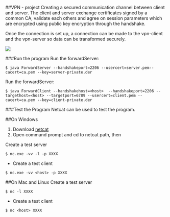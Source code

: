 ##VPN - project
Creating a secured communication channel between client and server. The client and server exchange certificates signed by a common CA, validate each others and agree on session parameters which are encrypted using public key encryption through the handshake.

Once the connection is set up, a connection can be made to the vpn-client and the vpn-server so data can be transformed securely.

![](https://github.com/5habeeb/VPN-Project/vpn.PNG)

###Run the program
Run the forwardServer:
```
$ java ForwardServer --handshakeport=2206 --usercert=server.pem--cacert=ca.pem --key=server-private.der
```
   
Run the forwardServer:
```
$ java ForwardClient --handshakehost=<host>  --handshakeport=2206 --targethost=<host> --targetport=6789 --usercert=client.pem --cacert=ca.pem --key=client-private.der
```

###Test the Program
Netcat can be used to test the program.

##On Windows
1. Download [netcat](https://eternallybored.org/misc/netcat/)
2. Open command prompt and cd to netcat path, then
 
Create a test server
```
$ nc.exe -vv -l -p XXXX
```
- Create a test client
```
$ nc.exe -vv <host> -p XXXX
```

##On Mac and Linux
Create a test server
```
$ nc -l XXXX
```
- Create a test client
```
$ nc <host> XXXX
```